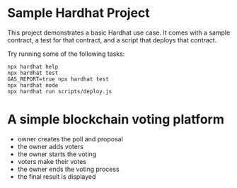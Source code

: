 # Sample Hardhat Project

This project demonstrates a basic Hardhat use case. It comes with a sample contract, a test for that contract, and a script that deploys that contract.

Try running some of the following tasks:

```shell
npx hardhat help
npx hardhat test
GAS_REPORT=true npx hardhat test
npx hardhat node
npx hardhat run scripts/deploy.js
```

# A simple blockchain voting platform 

- owner creates the poll and proposal 
- the owner adds voters 
- the owner starts the voting 
- voters make their votes 
- the owner ends the voting process 
- the final result is displayed
